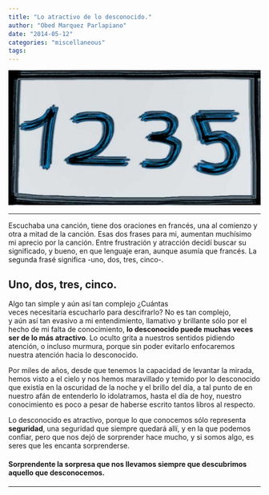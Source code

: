 ```yaml
---
title: "Lo atractivo de lo desconocido."
author: "Obed Marquez Parlapiano"
date: "2014-05-12"
categories: "miscellaneous"
tags:
---
```


[![1235](../images/1235-e1399867220845.jpg)](http://obedmarquezp.files.wordpress.com/2014/05/1235-e1399867220845.jpg)

* * *

Escuchaba una canción, tiene dos oraciones en francés, una al comienzo y otra a mitad de la canción. Esas dos frases para mi, aumentan muchísimo mi aprecio por la canción. Entre frustración y atracción decidí buscar su significado, y bueno, en que lenguaje eran, aunque asumía que francés. La segunda frasé significa -uno, dos, tres, cinco-.

## Uno, dos, tres, cinco.

Algo tan simple y aún así tan complejo ¿Cuántas veces necesitaría escucharlo para descifrarlo? No es tan complejo, y aún así tan evasivo a mi entendimiento, llamativo y brillante sólo por el hecho de mi falta de conocimiento, **lo desconocido puede muchas veces ser de lo más atractivo**. Lo oculto grita a nuestros sentidos pidiendo atención, o incluso murmura, porque sin poder evitarlo enfocaremos nuestra atención hacia lo desconocido.

Por miles de años, desde que tenemos la capacidad de levantar la mirada, hemos visto a el cielo y nos hemos maravillado y temido por lo desconocido que existía en la oscuridad de la noche y el brillo del día, a tal punto de en nuestro afán de entenderlo lo idolatramos, hasta el día de hoy, nuestro conocimiento es poco a pesar de haberse escrito tantos libros al respecto.

Lo desconocido es atractivo, porque lo que conocemos sólo representa **seguridad**, una seguridad que siempre quedará allí, y en la que podemos confiar, pero que nos dejó de sorprender hace mucho, y si somos algo, es seres que les encanta sorprenderse.

#### Sorprendente la sorpresa que nos llevamos siempre que descubrimos aquello que desconocemos.

* * *
